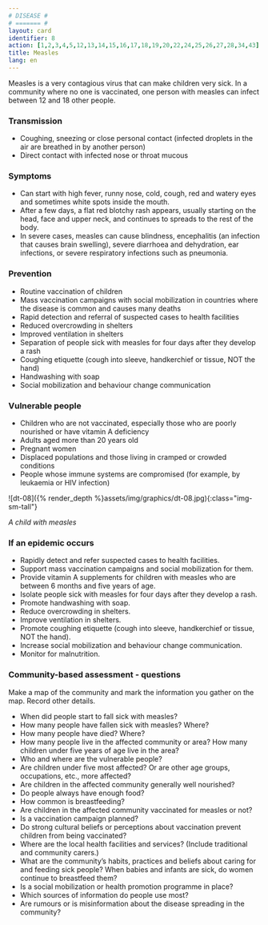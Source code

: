 ```yaml
---
# DISEASE #
# ======= #
layout: card
identifier: 8
action: [1,2,3,4,5,12,13,14,15,16,17,18,19,20,22,24,25,26,27,28,34,43]
title: Measles
lang: en
---
```


Measles is a very contagious virus that can make children very sick. In a community where no one is vaccinated, one person with measles can infect between 12 and 18 other people.

### Transmission

- Coughing, sneezing or close personal contact (infected droplets in the air are breathed in by another person)
- Direct contact with infected nose or throat mucous

### Symptoms

- Can start with high fever, runny nose, cold, cough, red and watery eyes and sometimes white spots inside the mouth.
- After a few days, a flat red blotchy rash appears, usually starting on the head, face and upper neck, and continues to spreads to the rest of the body.
- In severe cases, measles can cause blindness, encephalitis (an infection that causes brain swelling), severe diarrhoea and dehydration, ear infections, or severe respiratory infections such as pneumonia.

### Prevention

- Routine vaccination of children
- Mass vaccination campaigns with social mobilization in countries where the disease is common and causes many deaths
- Rapid detection and referral of suspected cases to health facilities
- Reduced overcrowding in shelters
- Improved ventilation in shelters
- Separation of people sick with measles for four days after they develop a rash
- Coughing etiquette (cough into sleeve, handkerchief or tissue, NOT the hand)
- Handwashing with soap
- Social mobilization and behaviour change communication

### Vulnerable people

- Children who are not vaccinated, especially those who are poorly nourished or have vitamin A deficiency
- Adults aged more than 20 years old
- Pregnant women
- Displaced populations and those living in cramped or crowded conditions
- People whose immune systems are compromised (for example, by leukaemia or HIV infection)

![dt-08]({% render_depth %}assets/img/graphics/dt-08.jpg){:class="img-sm-tall"}

*A child with measles*

### If an epidemic occurs

- Rapidly detect and refer suspected cases to health facilities.
- Support mass vaccination campaigns and social mobilization for them.
- Provide vitamin A supplements for children with measles who are between 6 months and five years of age.
- Isolate people sick with measles for four days after they develop a rash.
- Promote handwashing with soap.
-	Reduce overcrowding in shelters.
- Improve ventilation in shelters.
- Promote coughing etiquette (cough into sleeve, handkerchief or tissue, NOT the hand).
- Increase social mobilization and behaviour change communication.
-	Monitor for malnutrition.

### Community-based assessment - questions

Make a map of the community and mark the information you gather on the map. Record other details.
- When did people start to fall sick with measles?
- How many people have fallen sick with measles? Where?
- How many people have died? Where?
- How many people live in the affected community or area? How many children under five years of age live in the area?
- Who and where are the vulnerable people?
- Are children under five most affected? Or are other age groups, occupations, etc., more affected?
- Are children in the affected community generally well nourished?
-	Do people always have enough food?
- How common is breastfeeding?
- Are children in the affected community vaccinated for measles or not?
- Is a vaccination campaign planned?
- Do strong cultural beliefs or perceptions about vaccination prevent children from being vaccinated?
- Where are the local health facilities and services? (Include traditional and community carers.)
- What are the community’s habits, practices and beliefs about caring for and feeding sick people? When babies and infants are sick, do women continue to breastfeed them?
- Is a social mobilization or health promotion programme in place?
- Which sources of information do people use most?
- Are rumours or is misinformation about the disease spreading in the community?
